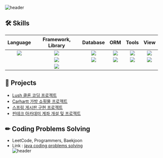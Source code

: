 ![header](https://capsule-render.vercel.app/api?type=waving&color=B897FF&height=135&section=header&text=Jihun's%20Github&fontSize=35)
## 🛠 Skills <br>

|    Language    |         Framework, Library      |     Database      |      ORM       |       Tools      |     View     |
|   :--------:   |            :--------:           |    :--------:     |    :--------:  |    :--------:    |   :--------: |
|<img src="https://img.shields.io/badge/Java-FD5300?style=for-the-badge&logo=Java&logoColor=white">|<img src="https://img.shields.io/badge/Spring-6DB33F?style=for-the-badge&logo=Spring&logoColor=white">|<img src="https://img.shields.io/badge/MySQL-4479A1?style=for-the-badge&logo=MySQL&logoColor=white">|<img src="https://img.shields.io/badge/JPA-6DB33F?style=for-the-badge&logo=JPA&logoColor=white">|<img src="https://img.shields.io/badge/IntelliJ-000000?style=for-the-badge&logo=IntelliJIDEA&logoColor=white">|<img src="https://img.shields.io/badge/JSP-FD5300?style=for-the-badge&logo=JSP&logoColor=white">|
||<img src="https://img.shields.io/badge/SpringBoot-6DB33F?style=for-the-badge&logo=SpringBoot&logoColor=white">|<img src="https://img.shields.io/badge/Oracle-F80000?style=for-the-badge&logo=Oracle&logoColor=white">|<img src="https://img.shields.io/badge/Mybatis-F80000?style=for-the-badge&logo=Mybatis&logoColor=white">|<img src="https://img.shields.io/badge/Github-181717?style=for-the-badge&logo=Github&logoColor=white">|<img src="https://img.shields.io/badge/Thymeleaf-005F0F?style=for-the-badge&logo=Thymeleaf&logoColor=white">|
||<img src="https://img.shields.io/badge/Gradle-02303A?style=for-the-badge&logo=Gradle&logoColor=white">|||||

## 📂 Projects <br>
- [Lush 클론 코딩 프로젝트](https://github.com/Ji-hunKim/Lush-1)<br>
- [Carhartt 가방 쇼핑몰 프로젝트](https://github.com/Ji-hunKim/Carhartt)<br>
- [스프링 게시판 구현 프로젝트](https://github.com/Ji-hunKim/springBoard)<br>
- [핀테크 아카데미 계좌 개설 및  프로젝트](https://github.com/Ji-hunKim/FintechPractice)<br>

## ✏ Coding Problems Solving <br>
- LeetCode, Programmers, Baekjoon <br>
- Link : [java coding problems solving](https://github.com/Ji-hunKim/javaCodingProblemSolving)<br>
![header](https://capsule-render.vercel.app/api?type=waving&color=B897FF&height=135&section=footer)

